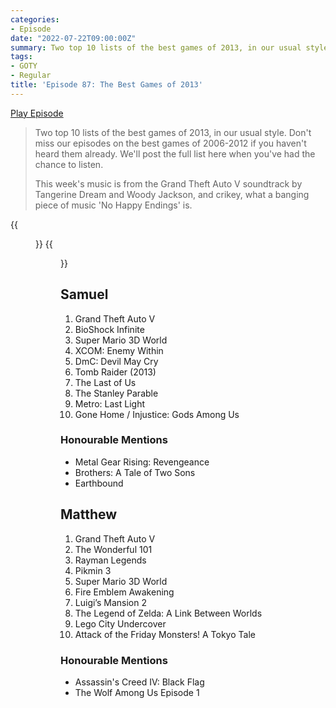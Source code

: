 ```yaml
---
categories:
- Episode
date: "2022-07-22T09:00:00Z"
summary: Two top 10 lists of the best games of 2013, in our usual style.
tags:
- GOTY
- Regular
title: 'Episode 87: The Best Games of 2013'
---
```


[Play Episode](https://www.patreon.com/posts/episode-87-best-69404776)
> Two top 10 lists of the best games of 2013, in our usual style. Don't miss our episodes on the best games of 2006-2012 if you haven't heard them already. We'll post the full list here when you've had the chance to listen.
>
> This week's music is from the Grand Theft Auto V soundtrack by Tangerine Dream and Woody Jackson, and crikey, what a banging piece of music 'No Happy Endings' is.

{{<figure 
    src="/assets/images/ouroboroi.jpeg" 
    caption="Image Caption: Naeslyn" 
    alt="The Castle Ouroboroi" >}}
{{<figure 
    src="/assets/images/injustice.jpeg" 
    alt="Injustice" >}}

## Samuel

1. Grand Theft Auto V
2. BioShock Infinite
3. Super Mario 3D World
4. XCOM: Enemy Within
5. DmC: Devil May Cry
6. Tomb Raider (2013)
7. The Last of Us
8. The Stanley Parable
9. Metro: Last Light
10. Gone Home / Injustice: Gods Among Us

### Honourable Mentions

- Metal Gear Rising: Revengeance
- Brothers: A Tale of Two Sons
- Earthbound

## Matthew

1. Grand Theft Auto V
2. The Wonderful 101
3. Rayman Legends
4. Pikmin 3
5. Super Mario 3D World
6. Fire Emblem Awakening
7. Luigi’s Mansion 2
8. The Legend of Zelda: A Link Between Worlds
9. Lego City Undercover
10. Attack of the Friday Monsters! A Tokyo Tale


### Honourable Mentions

- Assassin's Creed IV: Black Flag
- The Wolf Among Us Episode 1